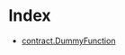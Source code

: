 # Index

<!-- START_INDEX -->
- [contract.DummyFunction](./contract.DummyFunction.md)
<!-- END_INDEX -->
